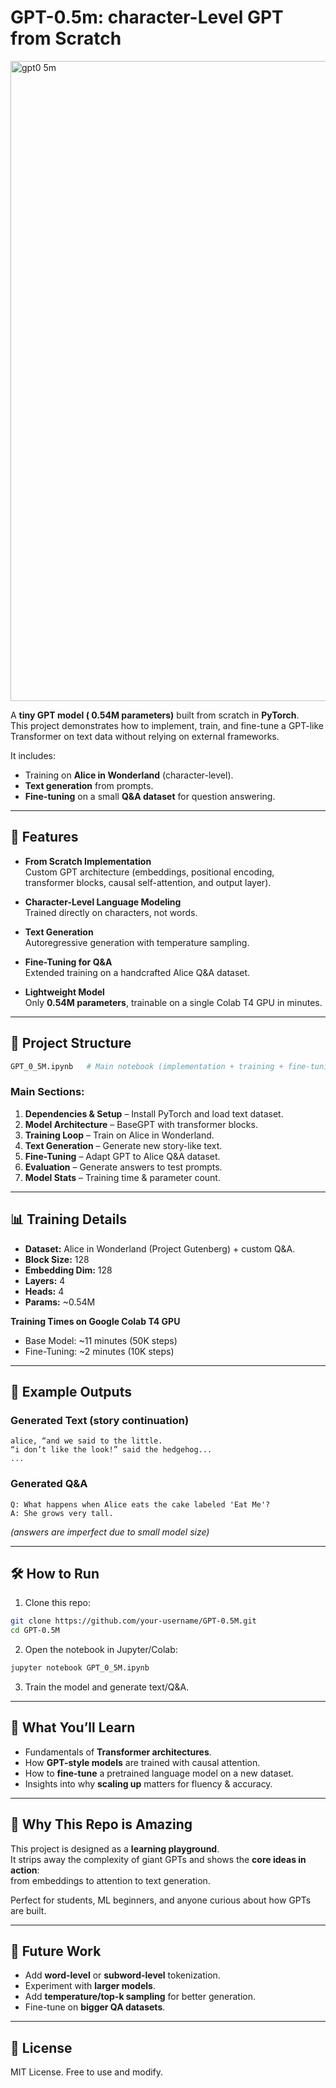 # GPT-0.5m: character-Level GPT from Scratch



<img width="1024" height="1024" alt="gpt0 5m" src="https://github.com/user-attachments/assets/d2c23ca4-6688-48aa-ac45-2644731090b1" />



A **tiny GPT model ( 0.54M parameters)** built from scratch in **PyTorch**.  
This project demonstrates how to implement, train, and fine-tune a GPT-like Transformer on text data without relying on external frameworks.  

It includes:
- Training on **Alice in Wonderland** (character-level).
- **Text generation** from prompts.
- **Fine-tuning** on a small **Q&A dataset** for question answering.

---

## 🚀 Features

- **From Scratch Implementation**  
  Custom GPT architecture (embeddings, positional encoding, transformer blocks, causal self-attention, and output layer).

- **Character-Level Language Modeling**  
  Trained directly on characters, not words.

- **Text Generation**  
  Autoregressive generation with temperature sampling.

- **Fine-Tuning for Q&A**  
  Extended training on a handcrafted Alice Q&A dataset.

- **Lightweight Model**  
  Only **0.54M parameters**, trainable on a single Colab T4 GPU in minutes.

---

## 📂 Project Structure

```bash
GPT_0_5M.ipynb   # Main notebook (implementation + training + fine-tuning)
```

### Main Sections:
1. **Dependencies & Setup** – Install PyTorch and load text dataset.  
2. **Model Architecture** – BaseGPT with transformer blocks.  
3. **Training Loop** – Train on Alice in Wonderland.  
4. **Text Generation** – Generate new story-like text.  
5. **Fine-Tuning** – Adapt GPT to Alice Q&A dataset.  
6. **Evaluation** – Generate answers to test prompts.  
7. **Model Stats** – Training time & parameter count.  

---

## 📊 Training Details

- **Dataset:** Alice in Wonderland (Project Gutenberg) + custom Q&A.  
- **Block Size:** 128  
- **Embedding Dim:** 128  
- **Layers:** 4  
- **Heads:** 4  
- **Params:** ~0.54M  

**Training Times on Google Colab T4 GPU**  
- Base Model: ~11 minutes (50K steps)  
- Fine-Tuning: ~2 minutes (10K steps)  

---

## 📝 Example Outputs

### Generated Text (story continuation)
```
alice, “and we said to the little.
“i don’t like the look!” said the hedgehog...
...
```

### Generated Q&A
```
Q: What happens when Alice eats the cake labeled 'Eat Me'?
A: She grows very tall.
```

*(answers are imperfect due to small model size)*

---

## 🛠️ How to Run

1. Clone this repo:
```bash
git clone https://github.com/your-username/GPT-0.5M.git
cd GPT-0.5M
```

2. Open the notebook in Jupyter/Colab:
```bash
jupyter notebook GPT_0_5M.ipynb
```

3. Train the model and generate text/Q&A.

---

## 📖 What You’ll Learn

- Fundamentals of **Transformer architectures**.  
- How **GPT-style models** are trained with causal attention.  
- How to **fine-tune** a pretrained language model on a new dataset.  
- Insights into why **scaling up** matters for fluency & accuracy.  

---

## 🌟 Why This Repo is Amazing

This project is designed as a **learning playground**.  
It strips away the complexity of giant GPTs and shows the **core ideas in action**:  
from embeddings to attention to text generation.  

Perfect for students, ML beginners, and anyone curious about how GPTs are built.  

---

## 📌 Future Work

- Add **word-level** or **subword-level** tokenization.  
- Experiment with **larger models**.  
- Add **temperature/top-k sampling** for better generation.  
- Fine-tune on **bigger QA datasets**.  

---

## 📜 License

MIT License. Free to use and modify.  
